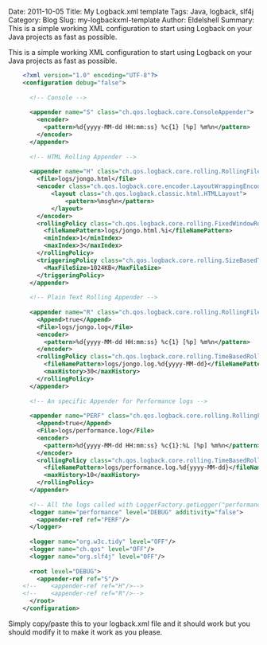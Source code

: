Date: 2011-10-05
Title: My Logback.xml template
Tags: Java, logback, slf4j
Category: Blog
Slug: my-logbackxml-template
Author: Eldelshell
Summary: This is a simple working XML configuration to start using Logback on your Java projects as fast as possible.

This is a simple working XML configuration to start using Logback on your Java projects as fast as possible.

~~~xml
	<?xml version="1.0" encoding="UTF-8"?>
	<configuration debug="false">
	   
	  <!-- Console -->  
	   
	  <appender name="S" class="ch.qos.logback.core.ConsoleAppender">
		<encoder>
		  <pattern>%d{yyyy-MM-dd HH:mm:ss} %c{1} [%p] %m%n</pattern>
		</encoder>
	  </appender>
	 
	  <!-- HTML Rolling Appender -->
	 
	  <appender name="H" class="ch.qos.logback.core.rolling.RollingFileAppender">
		<file>logs/jongo.html</file>
		<encoder class="ch.qos.logback.core.encoder.LayoutWrappingEncoder">
			<layout class="ch.qos.logback.classic.html.HTMLLayout">
				<pattern>%msg%n</pattern>
			</layout>
		</encoder>
		<rollingPolicy class="ch.qos.logback.core.rolling.FixedWindowRollingPolicy">
		  <fileNamePattern>logs/jongo.html.%i</fileNamePattern>
		  <minIndex>1</minIndex>
		  <maxIndex>3</maxIndex>
		</rollingPolicy>
		<triggeringPolicy class="ch.qos.logback.core.rolling.SizeBasedTriggeringPolicy">
		  <MaxFileSize>1024KB</MaxFileSize>
		</triggeringPolicy>
	  </appender>
	 
	  <!-- Plain Text Rolling Appender -->
	 
	  <appender name="R" class="ch.qos.logback.core.rolling.RollingFileAppender">
		<Append>true</Append>
		<File>logs/jongo.log</File>
		<encoder>
		  <pattern>%d{yyyy-MM-dd HH:mm:ss} %c{1} [%p] %m%n</pattern>
		</encoder>
		<rollingPolicy class="ch.qos.logback.core.rolling.TimeBasedRollingPolicy">
		  <fileNamePattern>logs/jongo.log.%d{yyyy-MM-dd}</fileNamePattern>
		  <maxHistory>30</maxHistory>
		</rollingPolicy>
	  </appender>
	 
	  <!-- An specific Appender for Performance logs -->
	 
	  <appender name="PERF" class="ch.qos.logback.core.rolling.RollingFileAppender">
		<Append>true</Append>
		<File>logs/performance.log</File>
		<encoder>
		  <pattern>%d{yyyy-MM-dd HH:mm:ss} %c{1}:%L [%p] %m%n</pattern>
		</encoder>
		<rollingPolicy class="ch.qos.logback.core.rolling.TimeBasedRollingPolicy">
		  <fileNamePattern>logs/performance.log.%d{yyyy-MM-dd}</fileNamePattern>
		  <maxHistory>10</maxHistory>
		</rollingPolicy>
	  </appender>
	 
	  <!-- All the logs called with LoggerFactory.getLogger("performance") will go trough this logger -->
	  <logger name="performance" level="DEBUG" additivity="false">
		<appender-ref ref="PERF"/>
	  </logger>
	 
	  <logger name="org.w3c.tidy" level="OFF"/>
	  <logger name="ch.qos" level="OFF"/>
	  <logger name="org.slf4j" level="OFF"/>
	 
	  <root level="DEBUG">
		<appender-ref ref="S"/>
	<!--    <appender-ref ref="H"/>-->
	<!--    <appender-ref ref="R"/>-->
	  </root>
	</configuration>
~~~

Simply copy/paste this to your logback.xml file and it should work but you should modify it to make it work as you please.
